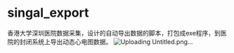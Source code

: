 # singal_export
香港大学深圳医院数据采集，设计的自动导出数据的脚本，打包成exe程序，到医院的封闭系统上导出动态心电图数据。
![Uploading Untitled.png…]()


